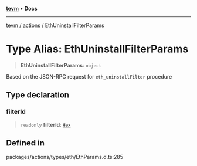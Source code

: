 [**tevm**](../../README.md) • **Docs**

***

[tevm](../../modules.md) / [actions](../README.md) / EthUninstallFilterParams

# Type Alias: EthUninstallFilterParams

> **EthUninstallFilterParams**: `object`

Based on the JSON-RPC request for `eth_uninstallFilter` procedure

## Type declaration

### filterId

> `readonly` **filterId**: [`Hex`](Hex.md)

## Defined in

packages/actions/types/eth/EthParams.d.ts:285
